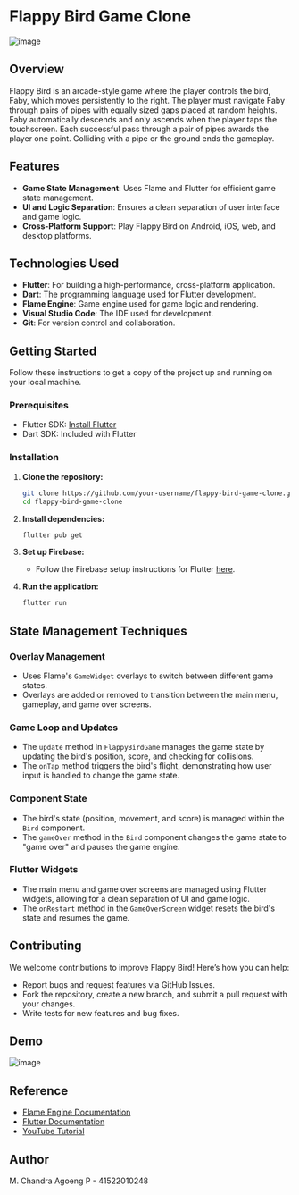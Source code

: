 # Flappy Bird Game Clone
![image](https://github.com/user-attachments/assets/d68a7c35-0586-49bb-ac14-808ab48b94cb)


## Overview
Flappy Bird is an arcade-style game where the player controls the bird, Faby, which moves persistently to the right. The player must navigate Faby through pairs of pipes with equally sized gaps placed at random heights. Faby automatically descends and only ascends when the player taps the touchscreen. Each successful pass through a pair of pipes awards the player one point. Colliding with a pipe or the ground ends the gameplay.

## Features
- **Game State Management**: Uses Flame and Flutter for efficient game state management.
- **UI and Logic Separation**: Ensures a clean separation of user interface and game logic.
- **Cross-Platform Support**: Play Flappy Bird on Android, iOS, web, and desktop platforms.

## Technologies Used
- **Flutter**: For building a high-performance, cross-platform application.
- **Dart**: The programming language used for Flutter development.
- **Flame Engine**: Game engine used for game logic and rendering.
- **Visual Studio Code**: The IDE used for development.
- **Git**: For version control and collaboration.

## Getting Started
Follow these instructions to get a copy of the project up and running on your local machine.

### Prerequisites
- Flutter SDK: [Install Flutter](https://flutter.dev/docs/get-started/install)
- Dart SDK: Included with Flutter

### Installation
1. **Clone the repository:**
   ```bash
   git clone https://github.com/your-username/flappy-bird-game-clone.git
   cd flappy-bird-game-clone
   ```

2. **Install dependencies:**
   ```bash
   flutter pub get
   ```

3. **Set up Firebase:**
   - Follow the Firebase setup instructions for Flutter [here](https://firebase.flutter.dev/docs/overview/).

4. **Run the application:**
   ```bash
   flutter run
   ```

## State Management Techniques

### Overlay Management
- Uses Flame's `GameWidget` overlays to switch between different game states.
- Overlays are added or removed to transition between the main menu, gameplay, and game over screens.

### Game Loop and Updates
- The `update` method in `FlappyBirdGame` manages the game state by updating the bird's position, score, and checking for collisions.
- The `onTap` method triggers the bird's flight, demonstrating how user input is handled to change the game state.

### Component State
- The bird's state (position, movement, and score) is managed within the `Bird` component.
- The `gameOver` method in the `Bird` component changes the game state to "game over" and pauses the game engine.

### Flutter Widgets
- The main menu and game over screens are managed using Flutter widgets, allowing for a clean separation of UI and game logic.
- The `onRestart` method in the `GameOverScreen` widget resets the bird's state and resumes the game.

## Contributing
We welcome contributions to improve Flappy Bird! Here’s how you can help:
- Report bugs and request features via GitHub Issues.
- Fork the repository, create a new branch, and submit a pull request with your changes.
- Write tests for new features and bug fixes.

## Demo
![image](https://github.com/user-attachments/assets/efd11fac-1841-46e0-8f07-4b6988c2eb05)


## Reference
- [Flame Engine Documentation](https://docs.flame-engine.org/latest/)
- [Flutter Documentation](https://docs.flutter.dev/)
- [YouTube Tutorial](https://www.youtube.com/watch?v=zcs8qRBRz7w)

## Author
M. Chandra Agoeng P - 41522010248
